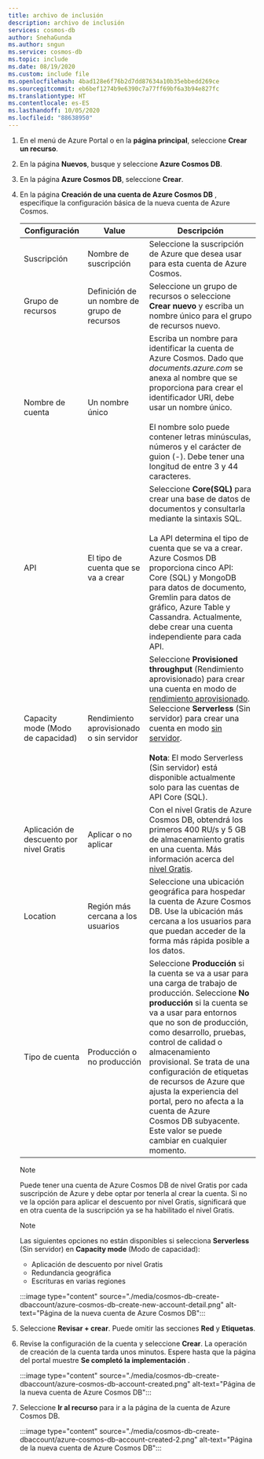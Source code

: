 ```yaml
---
title: archivo de inclusión
description: archivo de inclusión
services: cosmos-db
author: SnehaGunda
ms.author: sngun
ms.service: cosmos-db
ms.topic: include
ms.date: 08/19/2020
ms.custom: include file
ms.openlocfilehash: 4bad128e6f76b2d7dd87634a10b35ebbedd269ce
ms.sourcegitcommit: eb6bef1274b9e6390c7a77ff69bf6a3b94e827fc
ms.translationtype: HT
ms.contentlocale: es-ES
ms.lasthandoff: 10/05/2020
ms.locfileid: "88638950"
---
```

1. En el menú de Azure Portal o en la **página principal**, seleccione **Crear un recurso**.

1. En la página **Nuevos**, busque y seleccione **Azure Cosmos DB**.

1. En la página **Azure Cosmos DB**, seleccione **Crear**.

1. En la página **Creación de una cuenta de Azure Cosmos DB** , especifique la configuración básica de la nueva cuenta de Azure Cosmos. 

    |Configuración|Value|Descripción |
    |---|---|---|
    |Suscripción|Nombre de suscripción|Seleccione la suscripción de Azure que desea usar para esta cuenta de Azure Cosmos. |
    |Grupo de recursos|Definición de un nombre de grupo de recursos|Seleccione un grupo de recursos o seleccione **Crear nuevo** y escriba un nombre único para el grupo de recursos nuevo. |
    |Nombre de cuenta|Un nombre único|Escriba un nombre para identificar la cuenta de Azure Cosmos. Dado que *documents.azure.com* se anexa al nombre que se proporciona para crear el identificador URI, debe usar un nombre único.<br><br>El nombre solo puede contener letras minúsculas, números y el carácter de guion (-). Debe tener una longitud de entre 3 y 44 caracteres.|
    |API|El tipo de cuenta que se va a crear|Seleccione **Core(SQL)** para crear una base de datos de documentos y consultarla mediante la sintaxis SQL. <br><br>La API determina el tipo de cuenta que se va a crear. Azure Cosmos DB proporciona cinco API: Core (SQL) y MongoDB para datos de documento, Gremlin para datos de gráfico, Azure Table y Cassandra. Actualmente, debe crear una cuenta independiente para cada API. |
    |Capacity mode (Modo de capacidad)|Rendimiento aprovisionado o sin servidor|Seleccione **Provisioned throughput** (Rendimiento aprovisionado) para crear una cuenta en modo de [rendimiento aprovisionado](../articles/cosmos-db/set-throughput.md). Seleccione **Serverless** (Sin servidor) para crear una cuenta en modo [sin servidor](../articles/cosmos-db/serverless.md).<br><br>**Nota**: El modo Serverless (Sin servidor) está disponible actualmente solo para las cuentas de API Core (SQL).|
    |Aplicación de descuento por nivel Gratis|Aplicar o no aplicar|Con el nivel Gratis de Azure Cosmos DB, obtendrá los primeros 400 RU/s y 5 GB de almacenamiento gratis en una cuenta. Más información acerca del [nivel Gratis](https://azure.microsoft.com/pricing/details/cosmos-db/).|
    |Location|Región más cercana a los usuarios|Seleccione una ubicación geográfica para hospedar la cuenta de Azure Cosmos DB. Use la ubicación más cercana a los usuarios para que puedan acceder de la forma más rápida posible a los datos.|
    |Tipo de cuenta|Producción o no producción|Seleccione **Producción** si la cuenta se va a usar para una carga de trabajo de producción. Seleccione **No producción** si la cuenta se va a usar para entornos que no son de producción, como desarrollo, pruebas, control de calidad o almacenamiento provisional. Se trata de una configuración de etiquetas de recursos de Azure que ajusta la experiencia del portal, pero no afecta a la cuenta de Azure Cosmos DB subyacente. Este valor se puede cambiar en cualquier momento.|

    > [!NOTE]
    > Puede tener una cuenta de Azure Cosmos DB de nivel Gratis por cada suscripción de Azure y debe optar por tenerla al crear la cuenta. Si no ve la opción para aplicar el descuento por nivel Gratis, significará que en otra cuenta de la suscripción ya se ha habilitado el nivel Gratis.
   
    > [!NOTE]
    > Las siguientes opciones no están disponibles si selecciona **Serverless** (Sin servidor) en **Capacity mode** (Modo de capacidad):
    > - Aplicación de descuento por nivel Gratis
    > - Redundancia geográfica
    > - Escrituras en varias regiones
    
    :::image type="content" source="./media/cosmos-db-create-dbaccount/azure-cosmos-db-create-new-account-detail.png" alt-text="Página de la nueva cuenta de Azure Cosmos DB":::

1. Seleccione **Revisar + crear**. Puede omitir las secciones **Red** y **Etiquetas**.

1. Revise la configuración de la cuenta y seleccione **Crear**. La operación de creación de la cuenta tarda unos minutos. Espere hasta que la página del portal muestre **Se completó la implementación** . 

    :::image type="content" source="./media/cosmos-db-create-dbaccount/azure-cosmos-db-account-created.png" alt-text="Página de la nueva cuenta de Azure Cosmos DB":::

1. Seleccione **Ir al recurso** para ir a la página de la cuenta de Azure Cosmos DB. 

    :::image type="content" source="./media/cosmos-db-create-dbaccount/azure-cosmos-db-account-created-2.png" alt-text="Página de la nueva cuenta de Azure Cosmos DB":::
